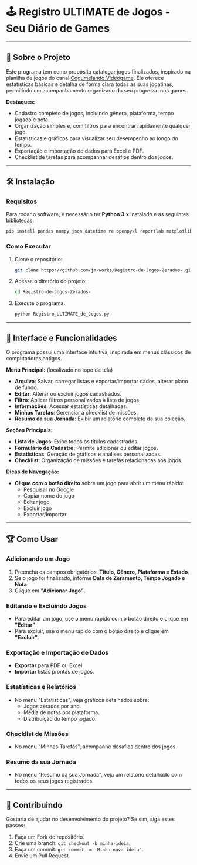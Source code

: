 # 🕹️ Registro ULTIMATE de Jogos - Seu Diário de Games
---

## 📜 Sobre o Projeto
Este programa tem como propósito catalogar jogos finalizados, inspirado na planilha de jogos do canal [Cogumelando Videogame](https://www.youtube.com/watch?v=uGLnQw6umhI). Ele oferece estatísticas básicas e detalha de forma clara todas as suas jogatinas, permitindo um acompanhamento organizado do seu progresso nos games.

**Destaques:**
- Cadastro completo de jogos, incluindo gênero, plataforma, tempo jogado e nota.
- Organização simples e, com filtros para encontrar rapidamente qualquer jogo.
- Estatísticas e gráficos para visualizar seu desempenho ao longo do tempo.
- Exportação e importação de dados para Excel e PDF.
- Checklist de tarefas para acompanhar desafios dentro dos jogos.

---

## 🛠 Instalação
### Requisitos
Para rodar o software, é necessário ter **Python 3.x** instalado e as seguintes bibliotecas:
```sh
pip install pandas numpy json datetime re openpyxl reportlab matplotlib pyautogui screeninfo pyperclip Pillow
```

### Como Executar
1. Clone o repositório:
   ```sh
   git clone https://github.com/jm-works/Registro-de-Jogos-Zerados-.git
   ```
2. Acesse o diretório do projeto:
   ```sh
   cd Registro-de-Jogos-Zerados-
   ```
3. Execute o programa:
   ```sh
   python Registro_ULTIMATE_de_Jogos.py
   ```

---

## 🎨 Interface e Funcionalidades
O programa possui uma interface intuitiva, inspirada em menus clássicos de computadores antigos.

**Menu Principal:** (localizado no topo da tela)
- **Arquivo**: Salvar, carregar listas e exportar/importar dados, alterar plano de fundo.
- **Editar**: Alterar ou excluir jogos cadastrados.
- **Filtro**: Aplicar filtros personalizados à lista de jogos.
- **Informações**: Acessar estatísticas detalhadas.
- **Minhas Tarefas**: Gerenciar a checklist de missões.
- **Resumo da sua Jornada**: Exibir um relatório completo da sua coleção.

**Seções Principais:**
- **Lista de Jogos**: Exibe todos os títulos cadastrados.
- **Formulário de Cadastro**: Permite adicionar ou editar jogos.
- **Estatísticas**: Geração de gráficos e análises personalizadas.
- **Checklist**: Organização de missões e tarefas relacionadas aos jogos.

**Dicas de Navegação:**
- **Clique com o botão direito** sobre um jogo para abrir um menu rápido:
  - Pesquisar no Google
  - Copiar nome do jogo
  - Editar jogo
  - Excluir jogo
  - Exportar/Importar

---

## 🏆 Como Usar

### Adicionando um Jogo
1. Preencha os campos obrigatórios: **Título, Gênero, Plataforma e Estado**.
2. Se o jogo foi finalizado, informe **Data de Zeramento, Tempo Jogado e Nota**.
3. Clique em **"Adicionar Jogo"**.

### Editando e Excluindo Jogos
- Para editar um jogo, use o menu rápido com o botão direito e clique em **"Editar"**.
- Para excluir, use o menu rápido com o botão direito e clique em **"Excluir"**.

### Exportação e Importação de Dados
- **Exportar** para PDF ou Excel.
- **Importar** listas prontas de jogos.

### Estatísticas e Relatórios
- No menu "Estatísticas", veja gráficos detalhados sobre:
  - Jogos zerados por ano.
  - Média de notas por plataforma.
  - Distribuição do tempo jogado.

### Checklist de Missões
- No menu "Minhas Tarefas", acompanhe desafios dentro dos jogos.

### Resumo da sua Jornada
- No menu "Resumo da sua Jornada", veja um relatório detalhado com todos os seus jogos registrados.

---

## 🚀 Contribuindo
Gostaria de ajudar no desenvolvimento do projeto? Se sim, siga estes passos:
1. Faça um Fork do repositório.
2. Crie uma branch: `git checkout -b minha-ideia`.
3. Faça um commit: `git commit -m 'Minha nova ideia'`.
4. Envie um Pull Request.

